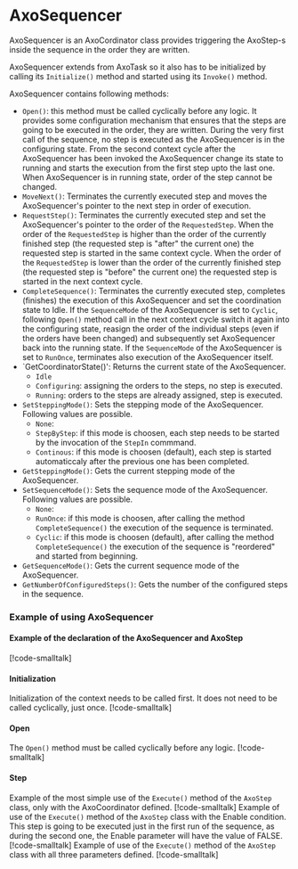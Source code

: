 # AxoSequencer

AxoSequencer is an AxoCordinator class provides triggering the AxoStep-s inside the sequence in the order they are written.

AxoSequencer extends from AxoTask so it also has to be initialized by calling its `Initialize()` method and started using its `Invoke()` method.
    
AxoSequencer contains following methods:
- `Open()`: this method must be called cyclically before any logic. It provides some configuration mechanism that ensures that the steps are going to be executed in the order, they are written. During the very first call of the sequence, no step is executed as the AxoSequencer is in the configuring state. From the second context cycle after the AxoSequencer has been invoked the AxoSequencer change its state to running and starts the execution from the first step upto the last one. When AxoSequencer is in running state, order of the step cannot be changed. 
- `MoveNext()`: Terminates the currently executed step and moves the AxoSequencer's pointer to the next step in order of execution.
- `RequestStep()`: Terminates the currently executed step and set the AxoSequencer's pointer to the order of the `RequestedStep`. When the order of the `RequestedStep` is higher than the order of the currently finished step (the requested step is "after" the current one) the requested step is started in the same context cycle. When the order of the `RequestedStep` is lower than the order of the currently finished step (the requested step is "before" the current one) the requested step is started in the next context cycle.
- `CompleteSequence()`: Terminates the currently executed step, completes (finishes) the execution of this AxoSequencer and set the coordination state to Idle. If the `SequenceMode` of the AxoSequencer is set to `Cyclic`, following `Open()` method call in the next context cycle switch it again into the configuring state, reasign the order of the individual steps (even if the orders have been changed) and subsequently set AxoSequencer back into the running state. If the `SequenceMode` of the AxoSequencer is set to `RunOnce`, terminates also execution of the AxoSequencer itself.
- `GetCoordinatorState()': Returns the current state of the AxoSequencer. 
    - `Idle`
    - `Configuring`: assigning the orders to the steps, no step is executed.
    - `Running`: orders to the steps are already assigned, step is executed.
- `SetSteppingMode()`: Sets the stepping mode of the AxoSequencer. Following values are possible.
    - `None`:
    - `StepByStep`: if this mode is choosen, each step needs to be started by the invocation of the `StepIn` commmand.
    - `Continous`: if this mode is choosen (default), each step is started automaticcaly after the previous one has been completed.
- `GetSteppingMode()`: Gets the current stepping mode of the AxoSequencer. 
- `SetSequenceMode()`: Sets the sequence mode of the AxoSequencer. Following values are possible.
    - `None`:
    - `RunOnce`: if this mode is choosen, after calling the method `CompleteSequence()` the execution of the sequence is terminated.
    - `Cyclic`: if this mode is choosen (default), after calling the method `CompleteSequence()` the execution of the sequence is "reordered" and started from beginning.
- `GetSequenceMode()`: Gets the current sequence mode of the AxoSequencer. 
- `GetNumberOfConfiguredSteps()`: Gets the number of the configured steps in the sequence. 

### Example of using AxoSequencer
#### Example of the declaration of the AxoSequencer and AxoStep 
[!code-smalltalk[](../../../src/integrations/ctrl/src/Examples/AXOpen.AxoSequencer/AxoSequencerDocuExample.st?range=4-11,60)]
#### Initialization
Initialization of the context needs to be called first. It does not need to be called cyclically, just once.
[!code-smalltalk[](../../../src/integrations/ctrl/src/Examples/AXOpen.AxoSequencer/AxoSequencerDocuExample.st?name=Initialize)]
#### Open
The `Open()` method must be called cyclically before any logic.
[!code-smalltalk[](../../../src/integrations/ctrl/src/Examples/AXOpen.AxoSequencer/AxoSequencerDocuExample.st?name=Open)]
#### Step
Example of the most simple use of the `Execute()` method of the `AxoStep` class, only with the AxoCoordinator defined. 
[!code-smalltalk[](../../../src/integrations/ctrl/src/Examples/AXOpen.AxoSequencer/AxoSequencerDocuExample.st?name=SimpleStep)]
Example of use of the `Execute()` method of the `AxoStep` class with the Enable condition. 
This step is going to be executed just in the first run of the sequence, as during the second one, the Enable parameter will have the value of FALSE.
[!code-smalltalk[](../../../src/integrations/ctrl/src/Examples/AXOpen.AxoSequencer/AxoSequencerDocuExample.st?name=EnableStep)]
Example of use of the `Execute()` method of the `AxoStep` class with all three parameters defined.
[!code-smalltalk[](../../../src/integrations/ctrl/src/Examples/AXOpen.AxoSequencer/AxoSequencerDocuExample.st?name=FullStep)]
